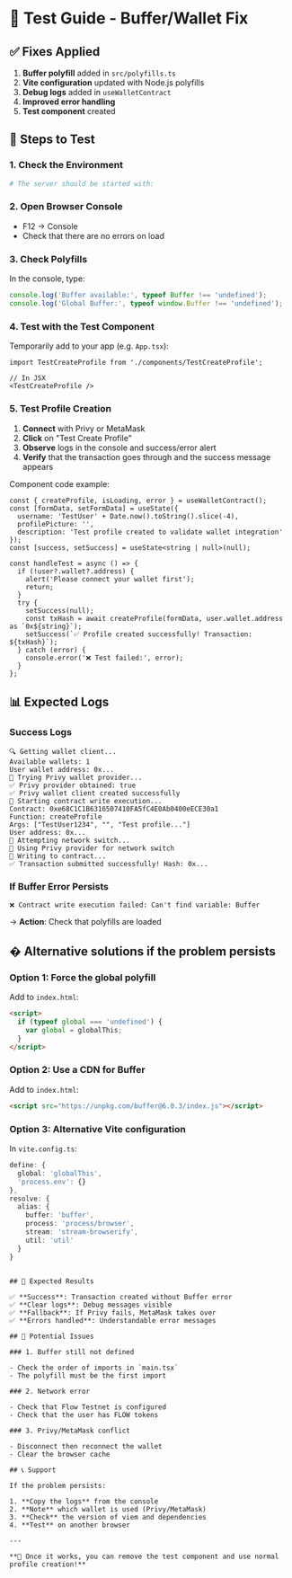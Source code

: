 # 🧪 Test Guide - Buffer/Wallet Fix

## ✅ Fixes Applied

1. **Buffer polyfill** added in `src/polyfills.ts`
2. **Vite configuration** updated with Node.js polyfills
3. **Debug logs** added in `useWalletContract`
4. **Improved error handling**
5. **Test component** created

## 🔧 Steps to Test

### 1. Check the Environment

```bash
# The server should be started with:

```

### 2. Open Browser Console

- F12 → Console
- Check that there are no errors on load

### 3. Check Polyfills

In the console, type:

```javascript
console.log('Buffer available:', typeof Buffer !== 'undefined');
console.log('Global Buffer:', typeof window.Buffer !== 'undefined');
```

### 4. Test with the Test Component

Temporarily add to your app (e.g. `App.tsx`):

```tsx
import TestCreateProfile from './components/TestCreateProfile';

// In JSX
<TestCreateProfile />
```

### 5. Test Profile Creation

1. **Connect** with Privy or MetaMask
2. **Click** on "Test Create Profile"
3. **Observe** logs in the console and success/error alert
4. **Verify** that the transaction goes through and the success message appears

Component code example:

```tsx
const { createProfile, isLoading, error } = useWalletContract();
const [formData, setFormData] = useState({
  username: 'TestUser' + Date.now().toString().slice(-4),
  profilePicture: '',
  description: 'Test profile created to validate wallet integration'
});
const [success, setSuccess] = useState<string | null>(null);

const handleTest = async () => {
  if (!user?.wallet?.address) {
    alert('Please connect your wallet first');
    return;
  }
  try {
    setSuccess(null);
    const txHash = await createProfile(formData, user.wallet.address as `0x${string}`);
    setSuccess(`✅ Profile created successfully! Transaction: ${txHash}`);
  } catch (error) {
    console.error('❌ Test failed:', error);
  }
};
```

## 📊 Expected Logs

### Success Logs

```text
🔍 Getting wallet client...
Available wallets: 1
User wallet address: 0x...
🔄 Trying Privy wallet provider...
✅ Privy provider obtained: true
✅ Privy wallet client created successfully
🚀 Starting contract write execution...
Contract: 0xe68C1C1B6316507410FA5fC4E0Ab0400eECE30a1
Function: createProfile
Args: ["TestUser1234", "", "Test profile..."]
User address: 0x...
🔄 Attempting network switch...
📡 Using Privy provider for network switch
📝 Writing to contract...
✅ Transaction submitted successfully! Hash: 0x...
```

### If Buffer Error Persists

```text
❌ Contract write execution failed: Can't find variable: Buffer
```

→ **Action**: Check that polyfills are loaded

## �️ Alternative solutions if the problem persists

### Option 1: Force the global polyfill

Add to `index.html`:

```html
<script>
  if (typeof global === 'undefined') {
    var global = globalThis;
  }
</script>
```

### Option 2: Use a CDN for Buffer

Add to `index.html`:

```html
<script src="https://unpkg.com/buffer@6.0.3/index.js"></script>
```

### Option 3: Alternative Vite configuration

In `vite.config.ts`:

```typescript
define: {
  global: 'globalThis',
  'process.env': {}
},
resolve: {
  alias: {
    buffer: 'buffer',
    process: 'process/browser',
    stream: 'stream-browserify',
    util: 'util'
  }
}
```

```

## 🎯 Expected Results

✅ **Success**: Transaction created without Buffer error
✅ **Clear logs**: Debug messages visible
✅ **Fallback**: If Privy fails, MetaMask takes over
✅ **Errors handled**: Understandable error messages

## 🚨 Potential Issues

### 1. Buffer still not defined

- Check the order of imports in `main.tsx`
- The polyfill must be the first import

### 2. Network error

- Check that Flow Testnet is configured
- Check that the user has FLOW tokens

### 3. Privy/MetaMask conflict

- Disconnect then reconnect the wallet
- Clear the browser cache

## 📞 Support

If the problem persists:

1. **Copy the logs** from the console
2. **Note** which wallet is used (Privy/MetaMask)
3. **Check** the version of viem and dependencies
4. **Test** on another browser

---

**🎉 Once it works, you can remove the test component and use normal profile creation!**
